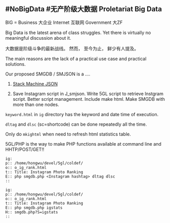 ## #NoBigData #无产阶级大数据 Proletariat Big Data

BIG = Business 大企业 Internet 互联网 Government 大ZF

Big Data is the latest arena of class struggles. Yet there is virtually no meaningful discussion about it.

大数据是阶级斗争的最新战线。 然而， 至今为止， 鲜少有人提及。

The main reasons are the lack of a practical use case and practical solutions.

Our proposed SMGDB / SMJSON is a ....

1. [Stack Machine JSON](https://github.com/udexon/SMMP/blob/master/SMJSON.md)

2. Save Instagram script in J_smjson. Write 5GL script to retrieve Instgram script. Better script management. Include make html. Make SMGDB with more than one nodes.

`keyword.html` in `ig` directory has the keyword and date time of execution.

`dltag` and `dlsc` (sc=shortcode) can be done repeatedly all the time.

Only do `mkightml` when need to refresh html statistics table.

5GL/PHP is the way to make PHP functions available at command line and HHTP/POST/GET!!

```
ig:
p:: /home/hongwu/devel/5gl/coldef/
o:: o_ig_rank.html
t:: Title: Instagram Photo Ranking
E:: php smgdb.php <Instagram hashtag> dltag dlsc
::

ig:
p:: /home/hongwu/devel/5gl/coldef/
o:: o_ig_rank.html
t:: Title: Instagram Photo Ranking
E:: php smgdb.php igstats
H:: smgdb.php?S=igstats
::
```
